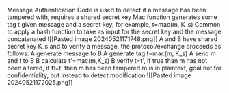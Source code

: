 Message Authentication Code is used to detect if a message has been tampered with, requires a shared secret key
Mac function generates some tag t given message and a secret key, for example, t=mac(m, K_s)
Common to apply a hash function to take as input for the secret key and the message concatenated
![[Pasted image 20240521171748.png]]
A and B have shared secret key K_s and to verify a message, the protocol/exchange proceeds as follows:
A generate message to B
A generate tag t=mac(m, K_s)
A send m and t to B
B calculate t'=mac(m,K_s)
B verify t=t', if true than m has not been altered, if t!=t' then m has been tampered
m is in plaintext, goal not for confidentiality, but instead to detect modification
![[Pasted image 20240521172025.png]]
